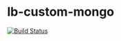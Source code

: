 # lb-custom-mongo

[![Build Status](https://travis-ci.org/saggiyogesh/lb-custom-mongo.svg?branch=master)](https://travis-ci.org/saggiyogesh/lb-custom-mongo)
